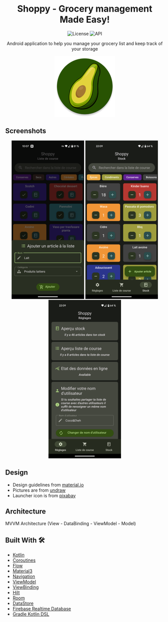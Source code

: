 <h1 align="center">Shoppy - Grocery management Made Easy!</h1>

<div align="center">

![License](https://img.shields.io/badge/License-MIT-blue.svg)
![API](https://img.shields.io/badge/API-26%2B-brightgreen.svg?style=flat)

Android application to help you manage your grocery list and keep track of your storage

![Application icon launcher](https://github.com/marco219/Shoppy/blob/develop/app/src/main/res/mipmap-xxxhdpi/ic_launcher_round.png)

</div>

## Screenshots

<div align="center">
<img src="screenshot/Screenshot_20221124-100742.png" alt="screenshot 1" style="height: 500px;"/>
<img src="screenshot/Screenshot_20221023-220900.png" alt="screenshot 1" style="height: 500px;"/>
<img src="screenshot/Screenshot_20221023-220909.png" alt="screenshot 1" style="height: 500px;"/>
</div>

## Design

* Design guidelines from [material.io](https://material.io/)
* Pictures are from [undraw](https://undraw.co/)
* Launcher icon is from [pixabay](https://pixabay.com/vectors/avocado-half-cross-section-5928508/)

## Architecture

MVVM Architecture (View - DataBinding - ViewModel - Model)

## Built With 🛠

- [Kotlin](https://kotlinlang.org/)
- [Coroutines](https://kotlinlang.org/docs/reference/coroutines-overview.html)
- [Flow](https://kotlin.github.io/kotlinx.coroutines/kotlinx-coroutines-core/kotlinx.coroutines.flow/-flow/)
- [Material3](https://m3.material.io/)
- [Navigation](https://developer.android.com/guide/navigation)
- [ViewModel](https://developer.android.com/topic/libraries/architecture/viewmodel)
- [ViewBinding](https://developer.android.com/topic/libraries/view-binding)
- [Hilt](https://developer.android.com/training/dependency-injection)
- [Room](https://developer.android.com/topic/libraries/architecture/room)
- [DataStore](https://developer.android.com/topic/libraries/architecture/datastore)
- [Firebase Realtime Database](https://firebase.google.com/docs/database)
- [Gradle Kotlin DSL](https://docs.gradle.org/current/userguide/kotlin_dsl.html)
